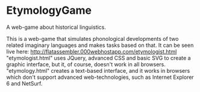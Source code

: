 # EtymologyGame
A web-game about historical linguistics.

This is a web-game that simulates phonological developments of two related imaginary languages and makes tasks based on that. It can be seen live here: http://flatassembler.000webhostapp.com/etymologist.html
"etymologist.html" uses JQuery, advanced CSS and basic SVG to create a graphic interface, but it, of course, doesn't work in all browsers. "etymology.html" creates a text-based interface, and it works in browsers which don't support advanced web-technologies, such as Internet Explorer 6 and NetSurf.
